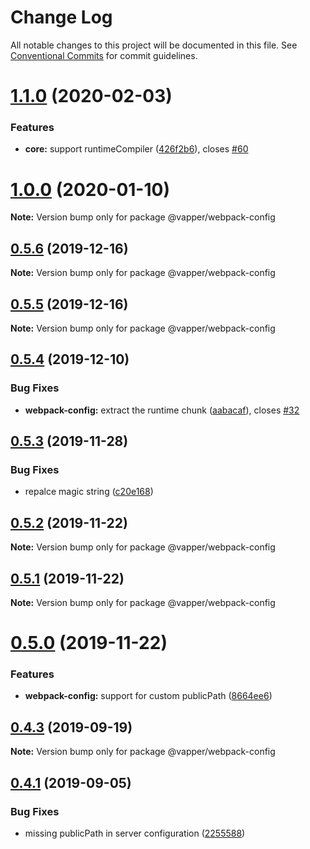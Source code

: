 # Change Log

All notable changes to this project will be documented in this file.
See [Conventional Commits](https://conventionalcommits.org) for commit guidelines.

# [1.1.0](https://github.com/vapperjs/vapper/compare/@vapper/webpack-config@1.0.0...@vapper/webpack-config@1.1.0) (2020-02-03)


### Features

* **core:** support runtimeCompiler ([426f2b6](https://github.com/vapperjs/vapper/commit/426f2b6)), closes [#60](https://github.com/vapperjs/vapper/issues/60)





# [1.0.0](https://github.com/vapperjs/vapper/compare/@vapper/webpack-config@0.5.6...@vapper/webpack-config@1.0.0) (2020-01-10)

**Note:** Version bump only for package @vapper/webpack-config





## [0.5.6](https://github.com/vapperjs/vapper/compare/@vapper/webpack-config@0.5.5...@vapper/webpack-config@0.5.6) (2019-12-16)

**Note:** Version bump only for package @vapper/webpack-config





## [0.5.5](https://github.com/vapperjs/vapper/compare/@vapper/webpack-config@0.5.4...@vapper/webpack-config@0.5.5) (2019-12-16)

**Note:** Version bump only for package @vapper/webpack-config





## [0.5.4](https://github.com/vapperjs/vapper/compare/@vapper/webpack-config@0.5.3...@vapper/webpack-config@0.5.4) (2019-12-10)


### Bug Fixes

* **webpack-config:** extract the runtime chunk ([aabacaf](https://github.com/vapperjs/vapper/commit/aabacaf)), closes [#32](https://github.com/vapperjs/vapper/issues/32)





## [0.5.3](https://github.com/vapperjs/vapper/compare/@vapper/webpack-config@0.5.2...@vapper/webpack-config@0.5.3) (2019-11-28)


### Bug Fixes

* repalce magic string ([c20e168](https://github.com/vapperjs/vapper/commit/c20e168))





## [0.5.2](https://github.com/vapperjs/vapper/compare/@vapper/webpack-config@0.5.1...@vapper/webpack-config@0.5.2) (2019-11-22)

**Note:** Version bump only for package @vapper/webpack-config





## [0.5.1](https://github.com/vapperjs/vapper/compare/@vapper/webpack-config@0.5.0...@vapper/webpack-config@0.5.1) (2019-11-22)

**Note:** Version bump only for package @vapper/webpack-config





# [0.5.0](https://github.com/vapperjs/vapper/compare/@vapper/webpack-config@0.4.3...@vapper/webpack-config@0.5.0) (2019-11-22)


### Features

* **webpack-config:** support for custom publicPath ([8664ee6](https://github.com/vapperjs/vapper/commit/8664ee6))





## [0.4.3](https://github.com/vapperjs/vapper/compare/@vapper/webpack-config@0.4.2...@vapper/webpack-config@0.4.3) (2019-09-19)

**Note:** Version bump only for package @vapper/webpack-config





## [0.4.1](https://github.com/vapperjs/vapper/compare/@vapper/webpack-config@0.4.0...@vapper/webpack-config@0.4.1) (2019-09-05)


### Bug Fixes

* missing publicPath in server configuration ([2255588](https://github.com/vapperjs/vapper/commit/2255588))
